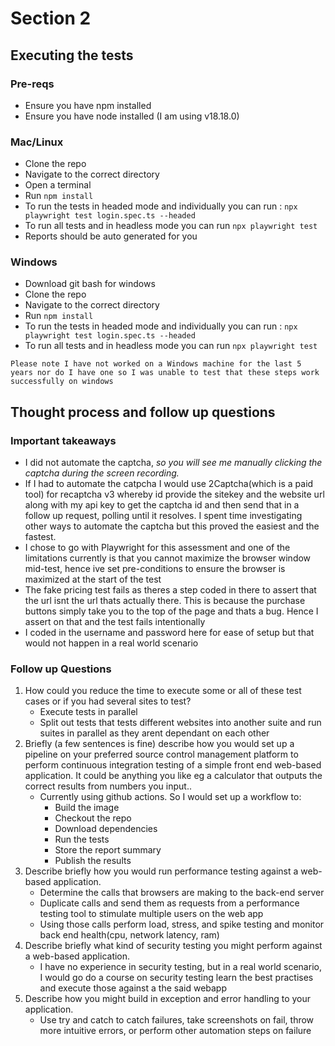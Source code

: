 # Section 2

## Executing the tests

### Pre-reqs

- Ensure you have npm installed
- Ensure you have node installed (I am using v18.18.0)

### Mac/Linux

- Clone the repo
- Navigate to the correct directory
- Open a terminal
- Run `npm install`
- To run the tests in headed mode and individually you can run : `npx playwright test login.spec.ts --headed`
- To run all tests and in headless mode you can run `npx playwright test`
- Reports should be auto generated for you

### Windows

- Download git bash for windows
- Clone the repo
- Navigate to the correct directory
- Run `npm install`
- To run the tests in headed mode and individually you can run : `npx playwright test login.spec.ts --headed`
- To run all tests and in headless mode you can run `npx playwright test`

```
Please note I have not worked on a Windows machine for the last 5 years nor do I have one so I was unable to test that these steps work successfully on windows
```

## Thought process and follow up questions

### Important takeaways

- I did not automate the captcha, *so you will see me manually clicking the captcha during the screen recording.* 
- If I had to automate the catpcha I would use 2Captcha(which is a paid tool) for recaptcha v3 whereby id provide the sitekey and the website url along with my api key to get the captcha id and then send that in a follow up request, polling until it resolves. I spent time investigating other ways to automate the captcha but this proved the easiest and the fastest.
- I chose to go with Playwright for this assessment and one of the limitations currently is that you cannot maximize the browser window mid-test, hence ive set pre-conditions to ensure the browser is maximized at the start of the test
- The fake pricing test fails as theres a step coded in there to assert that the url isnt the url thats actually there. This is because the purchase buttons simply take you to the top of the page and thats a bug. Hence I assert on that and the test fails intentionally
- I coded in the username and password here for ease of setup but that would not happen in a real world scenario

### Follow up Questions

1. How could you reduce the time to execute some or all of these test cases or if you
   had several sites to test?
   - Execute tests in parallel
   - Split out tests that tests different websites into another suite and run suites in parallel as they arent dependant on each other
2. Briefly (a few sentences is fine) describe how you would set up a pipeline on your
   preferred source control management platform to perform continuous integration
   testing of a simple front end web-based application. It could be anything you like eg a
   calculator that outputs the correct results from numbers you input..
   - Currently using github actions. So I would set up a workflow to:
     - Build the image
     - Checkout the repo
     - Download dependencies
     - Run the tests
     - Store the report summary
     - Publish the results
3. Describe briefly how you would run performance testing against a web-based
   application.
    - Determine the calls that browsers are making to the back-end server
    - Duplicate calls and send them as requests from a performance testing tool to stimulate multiple users on the web app
    - Using those calls perform load, stress, and spike testing and monitor back end health(cpu, network latency, ram)
4. Describe briefly what kind of security testing you might perform against a web-based
   application.
    - I have no experience in security testing, but in a real world scenario, I would go do a course on security testing learn the best practises and execute those against a the said webapp
5. Describe how you might build in exception and error handling to your application.
    - Use try and catch to catch failures, take screenshots on fail, throw more intuitive errors, or perform other automation steps on failure